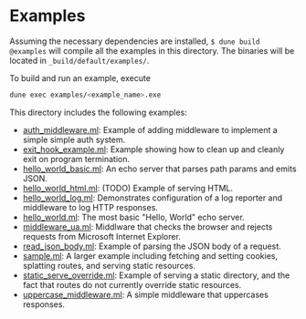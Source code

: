 Examples
========

Assuming the necessary dependencies are installed, `$ dune build @examples` will
compile all the examples in this directory. The binaries will be located in
`_build/default/examples/`.

To build and run an example, execute

``` sh
dune exec examples/<example_name>.exe
```

This directory includes the following examples:

- [auth_middleware.ml](auth_middleware.ml): Example of adding middleware to
  implement a simple simple auth system.
- [exit_hook_example.ml](exit_hook_example.ml): Example showing how to clean up
  and cleanly exit on program termination.
- [hello_world_basic.ml](hello_world_basic.ml): An echo server that parses path
  params and emits JSON.
- [hello_world_html.ml](hello_world_html.ml): (TODO) Example of serving HTML.
- [hello_world_log.ml](hello_world_log.ml): Demonstrates configuration of a log
  reporter and middleware to log HTTP responses.
- [hello_world.ml](hello_world.ml): The most basic "Hello, World" echo server.
- [middleware_ua.ml](middleware_ua.ml): Middlware that checks the browser and
  rejects requests from Microsoft Internet Explorer.
- [read_json_body.ml](read_json_body.ml): Example of parsing the JSON body of a
  request.
- [sample.ml](sample.ml): A larger example including fetching and setting
  cookies, splatting routes, and serving static resources.
- [static_serve_override.ml](static_serve_override.ml): Example of serving a
  static directory, and the fact that routes do not currently override static
  resources.
- [uppercase_middleware.ml](uppercase_middleware.ml): A simple middleware that
  uppercases responses.

